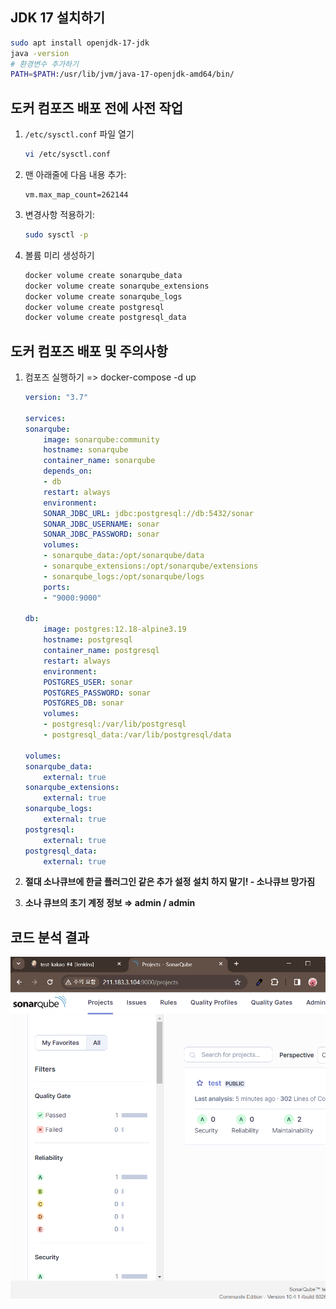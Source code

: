 ## JDK 17 설치하기

```bash
sudo apt install openjdk-17-jdk
java -version
# 환경변수 추가하기
PATH=$PATH:/usr/lib/jvm/java-17-openjdk-amd64/bin/
```
## 도커 컴포즈 배포 전에 사전 작업

1. `/etc/sysctl.conf` 파일 열기

    ```bash
    vi /etc/sysctl.conf
    ```

2. 맨 아래줄에 다음 내용 추가:

    ```
    vm.max_map_count=262144
    ```

3. 변경사항 적용하기:

    ```bash
    sudo sysctl -p
    ```

4. 볼륨 미리 생성하기

    ```bash
    docker volume create sonarqube_data
    docker volume create sonarqube_extensions
    docker volume create sonarqube_logs
    docker volume create postgresql
    docker volume create postgresql_data
    ```
## 도커 컴포즈 배포 및 주의사항

1. 컴포즈 실행하기 => docker-compose -d up

    ```YAML
    version: "3.7"

    services:
    sonarqube:
        image: sonarqube:community
        hostname: sonarqube
        container_name: sonarqube
        depends_on:
        - db
        restart: always
        environment:
        SONAR_JDBC_URL: jdbc:postgresql://db:5432/sonar
        SONAR_JDBC_USERNAME: sonar
        SONAR_JDBC_PASSWORD: sonar
        volumes:
        - sonarqube_data:/opt/sonarqube/data
        - sonarqube_extensions:/opt/sonarqube/extensions
        - sonarqube_logs:/opt/sonarqube/logs
        ports:
        - "9000:9000"

    db:
        image: postgres:12.18-alpine3.19
        hostname: postgresql
        container_name: postgresql
        restart: always
        environment:
        POSTGRES_USER: sonar
        POSTGRES_PASSWORD: sonar
        POSTGRES_DB: sonar
        volumes:
        - postgresql:/var/lib/postgresql
        - postgresql_data:/var/lib/postgresql/data

    volumes:
    sonarqube_data:
        external: true
    sonarqube_extensions:
        external: true
    sonarqube_logs:
        external: true
    postgresql:
        external: true
    postgresql_data:
        external: true    
    ```


2. **절대 소나큐브에 한글 플러그인 같은 추가 설정 설치 하지 말기! - 소나큐브 망가짐**

3. **소나 큐브의 초기 계정 정보 ⇒ admin / admin**

## 코드 분석 결과
[![코드 분석 결과](../png/code-analysis.png)](../png/code-analysis.png)